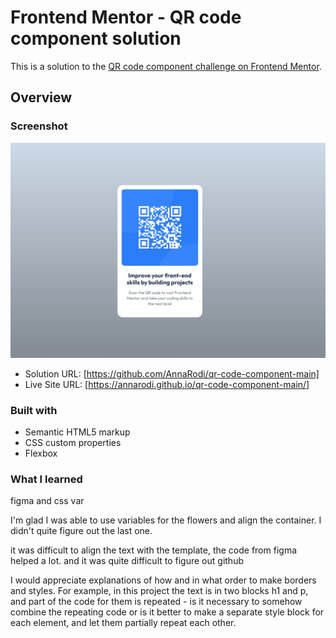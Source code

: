 # Frontend Mentor - QR code component solution

This is a solution to the [QR code component challenge on Frontend Mentor](https://www.frontendmentor.io/challenges/qr-code-component-iux_sIO_H). 

## Overview

### Screenshot
![alt text](screenshot.JPG)


- Solution URL: [https://github.com/AnnaRodi/qr-code-component-main]
- Live Site URL: [https://annarodi.github.io/qr-code-component-main/]


### Built with

- Semantic HTML5 markup
- CSS custom properties
- Flexbox
### What I learned
figma and css var

I'm glad I was able to use variables for the flowers and align the container. I didn't quite figure out the last one.

it was difficult to align the text with the template, the code from figma helped a lot.
and it was quite difficult to figure out github

I would appreciate explanations of how and in what order to make borders and styles. For example, in this project the text is in two blocks h1 and p, and part of the code for them is repeated - is it necessary to somehow combine the repeating code or is it better to make a separate style block for each element, and let them partially repeat each other.